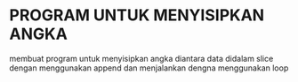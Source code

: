 # PROGRAM UNTUK MENYISIPKAN ANGKA
membuat program untuk menyisipkan angka diantara data didalam slice dengan menggunakan append dan menjalankan dengna menggunakan loop

